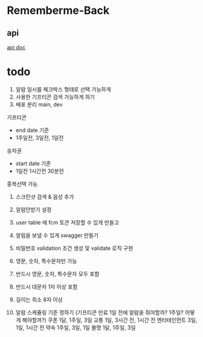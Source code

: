 # Rememberme-Back

## api
[api doc](https://cocorememberme.azurewebsites.net/docs)


# todo
1. 알람 일시를 체크박스 형태로 선택 가능하게
1. 사용한 기프티콘 검색 가능하게 하기
1. 배포 분리 main, dev

기프티콘
- end date 기준
- 1주일전, 3일전, 1일전

승차권
- start date 기준
- 1일전 1시간전 30분전

중복선택 가능

1. 스크린샷 검색 & 음성 추가
1. 알람안받기 설정
1. user table 에 fcm 토큰 저장할 수 있게 만들고
1. 알림을 보낼 수 있게 swagger 만들기
1. 비밀번호 validation 조건 생성 및 validate 로직 구현

1. 영문, 숫자, 특수문자만 가능
2. 반드시 영문, 숫자, 특수문자 모두 포함
3. 반드시 대문자 1자 이상 포함
4. 길이는 최소 8자 이상


1. 알람 스케쥴링 기준 정하기 (기프티콘 만료 1일 전에 알람을 줘야할까? 1주일? 어떻게 해야할까?)
쿠폰 1달, 1주일, 3일
교통 1일, 3시간 전, 1시간 전
엔터테인먼트 3일, 1일, 1시간 전
약속 1주일, 3일, 1일
불명 1달, 1주일, 3일

